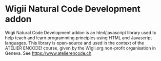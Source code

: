 # Wigii Natural Code Development addon
Wigii Natural Code Development addon is an html/javascript library used to help teach and learn programming principles using HTML and Javascript languages. This library is open-source and used in the context of the ATELIER ENCODE! course, given by the Wigii.org non-profit organisation in Geneva. See https://www.atelierencode.ch
